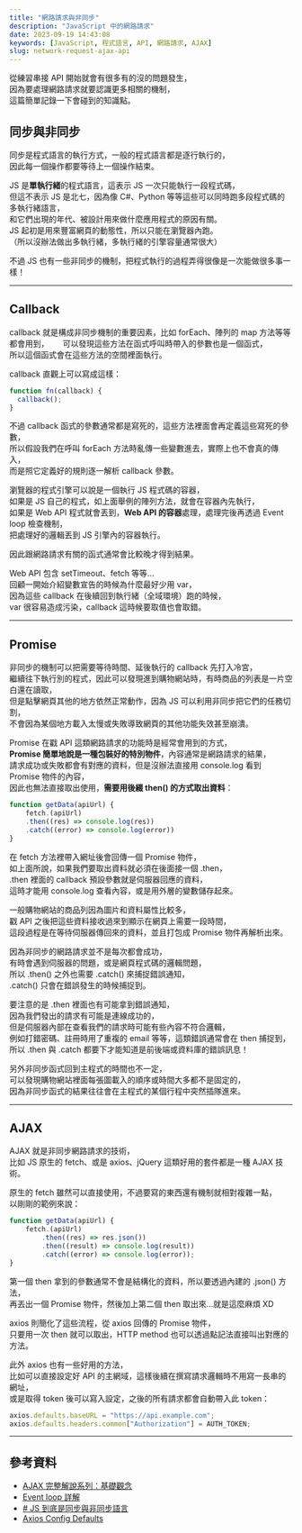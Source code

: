```yaml
---
title: "網路請求與非同步"
description: "JavaScript 中的網路請求"
date: 2023-09-19 14:43:08
keywords: [JavaScript, 程式語言, API, 網路請求, AJAX]
slug: network-request-ajax-api
---
```


從練習串接 API 開始就會有很多有的沒的問題發生，  
因為要處理網路請求就要認識更多相關的機制，  
這篇簡單記錄一下會碰到的知識點。

## 同步與非同步

同步是程式語言的執行方式，一般的程式語言都是逐行執行的，  
因此每一個操作都要等待上一個操作結束。

JS 是**單執行緒**的程式語言，這表示 JS 一次只能執行一段程式碼，  
但這不表示 JS 是北七，因為像 C#、Python 等等這些可以同時跑多段程式碼的多執行緒語言，  
和它們出現的年代、被設計用來做什麼應用程式的原因有關。  
JS 起初是用來豐富網頁的動態性，所以只能在瀏覽器內跑。  
（所以沒辦法做出多執行緒，多執行緒的引擎容量通常很大）

不過 JS 也有一些非同步的機制，把程式執行的過程弄得很像是一次能做很多事一樣！

---

## Callback

callback 就是構成非同步機制的重要因素，比如 forEach、陣列的 map 方法等等都會用到，　　
可以發現這些方法在函式呼叫時帶入的參數也是一個函式，  
所以這個函式會在這些方法的空間裡面執行。

callback 直觀上可以寫成這樣：

```js
function fn(callback) {
  callback();
}
```

不過 callback 函式的參數通常都是寫死的，這些方法裡面會再定義這些寫死的參數，  
所以假設我們在呼叫 forEach 方法時亂傳一些變數進去，實際上也不會真的傳入，  
而是照它定義好的規則逐一解析 callback 參數。

瀏覽器的程式引擎可以說是一個執行 JS 程式碼的容器，  
如果是 JS 自己的程式，如上面舉例的陣列方法，就會在容器內先執行，  
如果是 Web API 程式就會丟到，**Web API 的容器**處理，處理完後再透過 Event loop 檢查機制，  
把處理好的邏輯丟到 JS 引擎內的容器執行。

因此跟網路請求有關的函式通常會比較晚才得到結果。

Web API 包含 setTimeout、fetch 等等...  
回顧一開始介紹變數宣告的時候為什麼最好少用 var，  
因為這些 callback 在後續回到執行緒（全域環境）跑的時候，  
var 很容易造成污染，callback 這時候要取值也會取錯。

---

## Promise

非同步的機制可以把需要等待時間、延後執行的 callback 先打入冷宮，  
繼續往下執行別的程式，因此可以發現進到購物網站時，有時商品的列表是一片空白還在讀取，  
但是點擊網頁其他的地方依然正常動作，因為 JS 可以利用非同步把它們的任務切割，  
不會因為某個地方載入太慢或失敗導致網頁的其他功能失效甚至崩潰。

Promise 在戳 API 這類網路請求的功能時是經常會用到的方式，  
**Promise 簡單地說是一種包裝好的特別物件**，內容通常是網路請求的結果，  
請求成功或失敗都會有對應的資料，但是沒辦法直接用 console.log 看到 Promise 物件的內容，  
因此也無法直接取出使用，**需要用後綴 then() 的方式取出資料**：

```js
function getData(apiUrl) {
	fetch.(apiUrl)
	.then((res) => console.log(res))
	.catch((error) => console.log(error))
}
```

在 fetch 方法裡帶入網址後會回傳一個 Promise 物件，  
如上面所說，如果我們要取出資料就必須在後面接一個 .then，  
.then 裡面的 callback 預設參數就是伺服器回應的資料，  
這時才能用 console.log 查看內容，或是用外層的變數儲存起來。

一般購物網站的商品列因為圖片和資料屬性比較多，  
戳 API 之後把這些資料接收過來到顯示在網頁上需要一段時間，  
這段過程是在等待伺服器傳回來的資料，並且打包成 Promise 物件再解析出來。

因為非同步的網路請求並不是每次都會成功，  
有時會遇到伺服器的問題，或是網頁程式碼的邏輯問題，  
所以 .then() 之外也需要 .catch() 來捕捉錯誤通知，  
.catch() 只會在錯誤發生的時候捕捉到。

要注意的是 .then 裡面也有可能拿到錯誤通知，  
因為我們發出的請求有可能是連線成功的，  
但是伺服器內部在查看我們的請求時可能有些內容不符合邏輯，  
例如打錯密碼、註冊時用了重複的 email 等等，這類錯誤通常會在 then 捕捉到，  
所以 .then 與 .catch 都要下才能知道是前後端或資料庫的錯誤訊息！

另外非同步函式回到主程式的時間也不一定，  
可以發現購物網站裡面每張圖載入的順序或時間大多都不是固定的，  
因為非同步函式的結果往往會在主程式的某個行程中突然插隊進來。

---

## AJAX

AJAX 就是非同步網路請求的技術，  
比如 JS 原生的 fetch、或是 axios、jQuery 這類好用的套件都是一種 AJAX 技術。

原生的 fetch 雖然可以直接使用，不過要寫的東西還有機制就相對複雜一點，  
以剛剛的範例來說：

```js
function getData(apiUrl) {
	fetch.(apiUrl)
		.then((res) => res.json())
		.then((result) => console.log(result))
		.catch((error) => console.log(error));
}
```

第一個 then 拿到的參數通常不會是結構化的資料，所以要透過內建的 .json() 方法，  
再丟出一個 Promise 物件，然後加上第二個 then 取出來...就是這麼麻煩 XD

axios 則簡化了這些流程，從 axios 回傳的 Promise 物件，  
只要用一次 then 就可以取出，HTTP method 也可以透過點記法直接叫出對應的方法。

此外 axios 也有一些好用的方法，  
比如可以直接設定好 API 的主網域，這樣後續在撰寫請求邏輯時不用寫一長串的網址，  
或是取得 token 後可以寫入設定，之後的所有請求都會自動帶入此 token：

```js
axios.defaults.baseURL = "https://api.example.com";
axios.defaults.headers.common["Authorization"] = AUTH_TOKEN;
```

---

## 參考資料

- [AJAX 完整解說系列：基礎觀念](https://www.casper.tw/development/2020/09/30/about-ajax/)
- [Event loop 詳解](https://youtu.be/8aGhZQkoFbQ?si=DzQ752C64Pn_y8mo)
- [# JS 到底是同步與非同步語言](https://israynotarray.com/javascript/20191209/1271823341/)
- [Axios Config Defaults](https://axios-http.com/docs/config_defaults)
